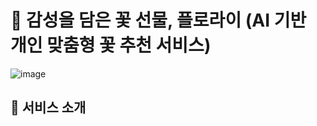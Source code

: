 # 📎 감성을 담은 꽃 선물, 플로라이 (AI 기반 개인 맞춤형 꽃 추천 서비스)
![image](https://github.com/user-attachments/assets/e74c33d4-bb97-480d-bf98-8b0538b9632a)

## 👀 서비스 소개
